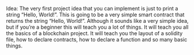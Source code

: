 Idea: The very first project idea that you can implement is just to print a string “Hello, World!”. This is going to be a very simple smart contract that returns the string “Hello, World!”. Although it sounds like a very simple idea, but if you’re a beginner this will teach you a lot of things. It will teach you all the basics of a blockchain project. It will teach you the layout of a solidity file, how to declare contracts, how to declare a function and so many basic things. 